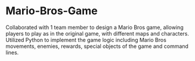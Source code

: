 # Mario-Bros-Game
Collaborated with 1 team member to design a Mario Bros game, allowing players to play as in the original game, with different maps and characters. Utilized Python to implement the game logic including Mario Bros movements, enemies, rewards, special objects of the game and command lines.  
